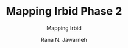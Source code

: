 ---
  audience: 
    - "university"
  author: "Rana N. Jawarneh"
  description: "We started mapping buildings in Irbid City, Jordan, a few years ago, but there were some delays due to the COVID-19 pandemic. We are resuming the work with help from YUMappers at Yarmouk University, Jordan. We aim at mapping all buildings in the city remotely and then map important entities during field mapping. "
  difficulty: "beginner"
  date_posted: "2022-03-19"
  osm_username: "rnjawarneh"
  filename: "1647712670241-Mapping-Irbid,-Jordan.pdf"
  group: ""
  layout: "project"
  preparation_time: "one_hour"
  project_time: 
    - "two_to_four_hours"
  subtitle: "Mapping Irbid"
  tags: 
    - "Cities and Urban Land Use"
    - "Population and Migration"
    - "Cultural Patterns and Processes"
  thumbnail: "1647712515783-YUMappers.jpg"
  title: "Mapping Irbid Phase 2"
  type: "desktop"
  url: "2022-03-19-483987"

---